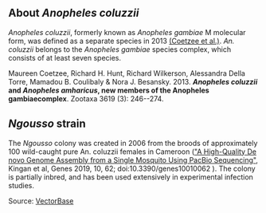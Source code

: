 About *Anopheles coluzzii*
--------------------------

*Anopheles coluzzii*, formerly known as *Anopheles gambiae* M molecular
form, was defined as a separate species in 2013 [(Coetzee et
al.)](http://scholar.google.com/scholar?hl=en&q=Anopheles+coluzzii+and+Anopheles+amharicus%2C+new+members+of+the+Anopheles+gambiae+complex&btnG=&as_sdt=1%2C38).
*An. coluzzii* belongs to the *Anopheles gambiae* species complex, which
consists of at least seven species.

Maureen Coetzee, Richard H. Hunt, Richard Wilkerson, Alessandra Della
Torre, Mamadou B. Coulibaly & Nora J. Besansky. 2013. ***Anopheles
coluzzii* and *Anopheles amharicus*, new members of the Anopheles
gambiaecomplex**. Zootaxa 3619 (3): 246--274.

*Ngousso* strain
----------------

The *Ngousso* colony was created in 2006 from the broods of
approximately 100 wild-caught pure An. coluzzii females in Cameroon
([\"A High-Quality De novo Genome Assembly from a Single Mosquito Using
PacBio
Sequencing\"](https://www.ncbi.nlm.nih.gov/pmc/articles/PMC6357164/),
Kingan et al, Genes 2019, 10, 62; doi:10.3390/genes10010062 ). The
colony is partially inbred, and has been used extensively in
experimental infection studies.

Source:
[VectorBase](https://veupathdb.org/veupathdb/app/search/dataset/AllDatasets/result?filterTerm=GCA_004136515.2)
